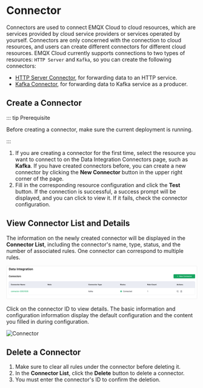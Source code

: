 # Connector

Connectors are used to connect EMQX Cloud to cloud resources, which are services provided by cloud service providers or services operated by yourself. Connectors are only concerned with the connection to cloud resources, and users can create different connectors for different cloud resources. EMQX Cloud currently supports connections to two types of resources: `HTTP Server` and `Kafka`, so you can create the following connectors:

- [HTTP Server Connector](./http_server.md#creating-an-http-server-connector), for forwarding data to an HTTP service.
- [Kafka Connector](./kafka.md#creating-a-kafka-connector), for forwarding data to Kafka service as a producer.



## Create a Connector

::: tip Prerequisite

Before creating a connector, make sure the current deployment is running.

:::

1. If you are creating a connector for the first time, select the resource you want to connect to on the Data Integration Connectors page, such as **Kafka**. If you have created connectors before, you can create a new connector by clicking the **New Connector** button in the upper right corner of the page.
2. Fill in the corresponding resource configuration and click the **Test** button. If the connection is successful, a success prompt will be displayed, and you can click to view it. If it fails, check the connector configuration.

## View Connector List and Details

The information on the newly created connector will be displayed in the **Connector List**, including the connector's name, type, status, and the number of associated rules. One connector can correspond to multiple rules.

![Connector](./_assets/connector_01.png)

Click on the connector ID to view details. The basic information and configuration information display the default configuration and the content you filled in during configuration.

![Connector](./_assets/connector_02.png)

## Delete a Connector

1. Make sure to clear all rules under the connector before deleting it.
2. In the **Connector List**, click the **Delete** button to delete a connector.
3. You must enter the connector's ID to confirm the deletion.
